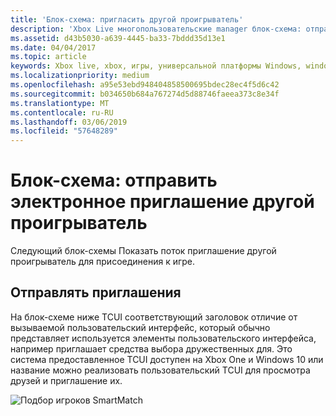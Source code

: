 ```yaml
---
title: 'Блок-схема: пригласить другой проигрыватель'
description: 'Xbox Live многопользовательские manager блок-схема: отправить электронное приглашение другой проигрыватель.'
ms.assetid: d43b5030-a639-4445-ba33-7bddd35d13e1
ms.date: 04/04/2017
ms.topic: article
keywords: Xbox live, xbox, игры, универсальной платформы Windows, windows 10, xbox, один, многопользовательские manager, блок-схема
ms.localizationpriority: medium
ms.openlocfilehash: a95e53ebd948404858500695bdec28ec4f5d6c42
ms.sourcegitcommit: b034650b684a767274d5d88746faeea373c8e34f
ms.translationtype: MT
ms.contentlocale: ru-RU
ms.lasthandoff: 03/06/2019
ms.locfileid: "57648289"
---
```

# <a name="flowchart---send-an-invitation-to-another-player"></a>Блок-схема: отправить электронное приглашение другой проигрыватель

Следующий блок-схемы Показать поток приглашение другой проигрыватель для присоединения к игре.

## <a name="send-invites"></a>Отправлять приглашения

На блок-схеме ниже TCUI соответствующий заголовок отличие от вызываемой пользовательский интерфейс, который обычно представляет используется элементы пользовательского интерфейса, например приглашает средства выбора дружественных для. Это система предоставленное TCUI доступен на Xbox One и Windows 10 или название можно реализовать пользовательский TCUI для просмотра друзей и приглашение их.

![Подбор игроков SmartMatch](../../../images/multiplayer/mpm-send-invites.png)

